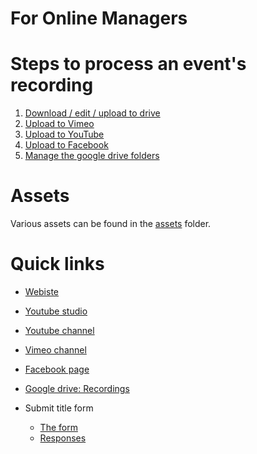 <h1>For Online Managers</h1>

# Steps to process an event's recording

1. [Download / edit / upload to drive](video_editing.md)
2. [Upload to Vimeo](vimeo.md)
3. [Upload to YouTube](youtube.md)
4. [Upload to Facebook](facebook_video.md)
5. [Manage the google drive folders](manage_google_drive.md)

# Assets

Various assets can be found in the [assets](assets) folder.

# Quick links

* [Webiste](https://calvarycyprus.com)
* [Youtube studio](https://studio.youtube.com/channel/UC0uEys0VihIMmJFFL1Swj8g/videos)
* [Youtube channel](https://www.youtube.com/channel/UC0uEys0VihIMmJFFL1Swj8g)
* [Vimeo channel](https://vimeo.com/user133790558)
* [Facebook page](https://www.facebook.com/profile.php?id=100064617556957)

* [Google drive: Recordings](https://drive.google.com/drive/folders/1hWqKziK_C1x0tJZbU-LRc37UWaybYvJ_?usp=drive_link)
* Submit title form
    * [The form](https://tinyurl.com/ccpeventtitle)
    * [Responses](https://docs.google.com/spreadsheets/d/1U4e9Zl-bMcoLnEX45d6xp-LrloPPm9Uc4XkpturU5JE/edit#gid=563687903)
